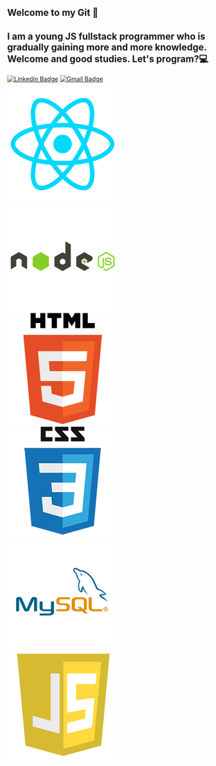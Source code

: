 ## Welcome to my Git 👋

## I am a young JS fullstack programmer who is gradually gaining more and more knowledge. Welcome and good studies. Let's program?💻

[![Linkedin Badge](https://img.shields.io/badge/-Livio%20Augusto-0038FF?style=flat-square&labelColor=0038FF&logo=Linkedin&logoColor=white&link=https://www.linkedin.com/in/l%C3%ADvioaugusto/)](https://www.linkedin.com/in/l%C3%ADvioaugusto/) 
[![Gmail Badge](https://img.shields.io/badge/-livio20112011@gmail.com-D20F00?style=flat-square&logo=Gmail&logoColor=white&link=livio20112011@gmail.com)](mailto:livio20112011@gmail.com)

![Icons](https://github.com/LivioAugusto/LivioAugusto/blob/master/if_react-js_logo_1174949.png)
![Icons](https://github.com/LivioAugusto/LivioAugusto/blob/master/node-js-3-1174937.png)
![Icons](https://github.com/LivioAugusto/LivioAugusto/blob/master/html5.png)
![Icons](https://github.com/LivioAugusto/LivioAugusto/blob/master/css.png)
![Icons](https://github.com/LivioAugusto/LivioAugusto/blob/master/0dd7193f-e747-4a15-b797-818b9fac3656-mysql.png)
![Icons](https://github.com/LivioAugusto/LivioAugusto/blob/master/1crcyaithv7aiqh1z93v99q.png)
